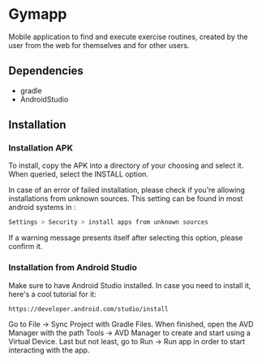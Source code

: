 # Gymapp

Mobile application to find and execute exercise routines, created by the user from the web for themselves and for other users.

## Dependencies

* gradle
* AndroidStudio

## Installation

### Installation APK

To install, copy the APK into a directory of your choosing and select it.
When queried, select the INSTALL option.

In case of an error of failed installation, please check if you're allowing installations from unknown sources.
This setting can be found in most android systems in :

```bash
Settings > Security > install apps from unknown sources
```

If a warning message presents itself after selecting this option, please confirm it.

### Installation from Android Studio

Make sure to have Android Studio installed. In case you need to install it, here's a cool tutorial for it:
```
https://developer.android.com/studio/install
```
Go to File -> Sync Project with Gradle Files.
When finished, open the AVD Manager with the path Tools -> AVD Manager to create and start using a Virtual Device.
Last but not least, go to Run -> Run app in order to start interacting with the app.